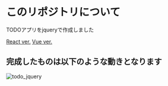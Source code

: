 # このリポジトリについて
TODOアプリをjqueryで作成しました

[React ver.](https://github.com/centerRyo/Todo_React)
[Vue ver.](https://github.com/centerRyo/Todo_Vue)

## 完成したものは以下のような動きとなります
![todo_jquery](https://user-images.githubusercontent.com/42470564/95159474-1960bd00-07d9-11eb-8bc8-6316e000df03.gif)
